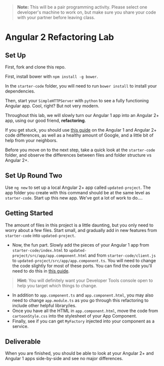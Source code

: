 <!-- This needs an hour and a half or more.  Hour is not enough -->

<!--WDI4 9:31 starting intro, 9:41 turning over to devs -->

>**Note:** This will be a pair programming activity.  Please select one developer's machine to work on, but make sure you share your code with your partner before leaving class.

# Angular 2 Refactoring Lab

## Set Up

First, fork and clone this repo.  

First, install bower with `npm install -g bower`.

In the `starter-code` folder, you will need to run `bower install` to install your dependencies.  

Then, start your `SimpleHTTPServer` with `python` to see a fully functioning Angular app.  Cool, right?  But not very modern.

Throughout this lab, we will slowly turn our Angular 1 app into an Angular 2+ app, using our good friend, **refactoring**.

If you get stuck, you should use [this guide](https://angular.io/guide/ajs-quick-reference) on the Angular 1 and Angular 2+ code differences, as well as a healthy amount of Google, and a little bit of help from your neighbors.

Before you move on to the next step, take a quick look at the `starter-code` folder, and observe the differences between files and folder structure vs Angular 2+.

## Set Up Round Two

Use `ng new` to set up a local Angular 2+ app called `updated-project`.  The app folder you create with this command should be at the same level as `starter-code`. Start up this new app. We've got a lot of work to do.... 

## Getting Started

The amount of files in this project is a little daunting, but you only need to worry about a few files.  Start small, and gradually add in new features from `starter-code` into `updated-project`.

- Now, the fun part.  Slowly add the pieces of your Angular 1 app from `starter-code/index.html` to `updated-project/src/app/app.component.html` and from `starter-code/client.js` to `updated-project/src/app/app.component.ts`.  You will need to change the code slightly for most of these ports.  You can find the code you'll need to do this in [this guide](https://angular.io/guide/ajs-quick-reference).
>**Hint:** You will definitely want your Developer Tools console open to help you target which things to change.
- In addition to `app.component.ts` and `app.component.html`, you may also need to change `app.module.ts` as you go through this refactoring to include other helpful library/ies.
- Once you have all the HTML in `app.component.html`, move the code from `cartoonStyle.css` into the stylesheet of your App Component.
- Finally, see if you can get `MyFactory` injected into your component as a service.

## Deliverable

When you are finished, you should be able to look at your Angular 2+ and Angular 1 apps side-by-side and see no major differences.

<!--WDI4 devs done at 10:50-->
